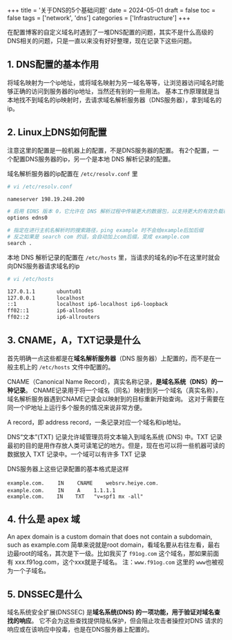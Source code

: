+++
title = '关于DNS的5个基础问题'
date = 2024-05-01
draft = false
toc = false
tags = ['network', 'dns']
categories = ['Infrastructure']
+++

在配置博客的自定义域名时遇到了一堆DNS配置的问题，其实不是什么高级的DNS相关的问题，只是一直以来没有好好整理，现在记录下这些问题。
<!--more-->

## 1. DNS配置的基本作用
将域名映射为一个ip地址，或将域名映射为另一域名等等，让浏览器访问域名时能够正确的访问到服务器的ip地址，当然还有别的一些用法。
基本工作原理就是当本地找不到域名的ip映射时，去请求域名解析服务器（DNS服务器），拿到域名的ip。

## 2. Linux上DNS如何配置
注意这里的配置是一般机器上的配置，不是DNS服务器的配置。
有2个配置，一个配置DNS服务器的ip，另一个是本地 DNS 解析记录的配置。

域名解析服务器的ip配置在 `/etc/resolv.conf` 里
```sh
# vi /etc/resolv.conf

nameserver 198.19.248.200

# 启用 EDNS 版本 0，它允许在 DNS 解析过程中传输更大的数据包，以支持更大的有效负载和更高的性能
options edns0 

# 指定在进行主机名解析时的搜索路径，ping example 时不会给example后加后缀
# 反之如果是 search com 的话，会自动加上com后缀，变成 example.com
search .
```

本地 DNS 解析记录的配置在 `/etc/hosts` 里，当请求的域名的ip不在这里时就会向DNS服务器请求域名的ip
```sh
# vi /etc/hosts

127.0.1.1       ubuntu01
127.0.0.1       localhost
::1             localhost ip6-localhost ip6-loopback
ff02::1         ip6-allnodes
ff02::2         ip6-allrouters
```

## 3. CNAME，A，TXT记录是什么
首先明确一点这些都是在**域名解析服务器**（DNS 服务器）上配置的，而不是在一般主机上的 `/etc/hosts` 文件中配置的。

CNAME（Canonical Name Record），真实名称记录，**是域名系统（DNS）的一种记录**。 CNAME记录用于将一个域名（同名）映射到另一个域名（真实名称），域名解析服务器遇到CNAME记录会以映射到的目标重新开始查询。 这对于需要在同一个IP地址上运行多个服务的情况来说非常方便。

A record，即 address record，一条记录对应一个域名和ip地址。

DNS“文本”(TXT) 记录允许域管理员将文本输入到域名系统 (DNS) 中。TXT 记录最初的目的是用作存放人类可读笔记的地方。但是，现在也可以将一些机器可读的数据放入 TXT 记录中。一个域可以有许多 TXT 记录

DNS服务器上这些记录配置的基本格式是这样
```
example.com. 　　IN 　　CNAME 　　websrv.heiye.com.
example.com. 　　IN 　　A 　　1.1.1.1
example.com.    IN    TXT   "v=spf1 mx -all"
```

## 4. 什么是 apex 域
An apex domain is a custom domain that does not contain a subdomain, such as example.com
简单来说就是root domain，看域名要从右往左看，最右边最root的域名，其次是下一级。比如我买了 `f91og.com` 这个域名，那如果前面有 xxx.f91og.com，这个xxx就是子域名。
注：`www.f91og.com` 这里的 `www`也被视为一个子域名。

## 5. DNSSEC是什么
域名系统安全扩展(DNSSEC) 是**域名系统(DNS) 的一项功能，用于验证对域名查找的响应**。 它不会为这些查找提供隐私保护，但会阻止攻击者操控对DNS 请求的响应或在该响应中投毒，也是在DNS服务器上配置的。


